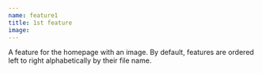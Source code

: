 ```yaml
---
name: feature1
title: 1st feature
image: 
---
```

A feature for the homepage with an image. By default, features are ordered left to right alphabetically by their file name. 
